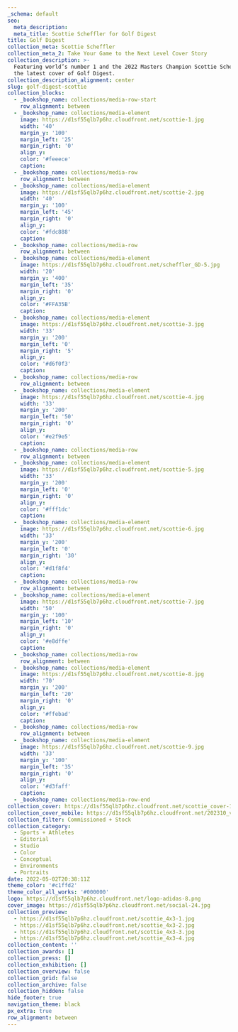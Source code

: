 ```yaml
---
_schema: default
seo:
  meta_description:
  meta_title: Scottie Scheffler for Golf Digest
title: Golf Digest
collection_meta: Scottie Scheffler
collection_meta_2: Take Your Game to the Next Level Cover Story
collection_description: >-
  Featuring world’s number 1 and the 2022 Masters Champion Scottie Scheffler for
  the latest cover of Golf Digest.
collection_description_alignment: center
slug: golf-digest-scottie
collection_blocks:
  - _bookshop_name: collections/media-row-start
    row_alignment: between
  - _bookshop_name: collections/media-element
    image: https://d1sf55qlb7p6hz.cloudfront.net/scottie-1.jpg
    width: '40'
    margin_y: '100'
    margin_left: '25'
    margin_right: '0'
    align_y:
    color: '#feeece'
    caption:
  - _bookshop_name: collections/media-row
    row_alignment: between
  - _bookshop_name: collections/media-element
    image: https://d1sf55qlb7p6hz.cloudfront.net/scottie-2.jpg
    width: '40'
    margin_y: '100'
    margin_left: '45'
    margin_right: '0'
    align_y:
    color: '#fdc888'
    caption:
  - _bookshop_name: collections/media-row
    row_alignment: between
  - _bookshop_name: collections/media-element
    image: https://d1sf55qlb7p6hz.cloudfront.net/scheffler_GD-5.jpg
    width: '20'
    margin_y: '400'
    margin_left: '35'
    margin_right: '0'
    align_y:
    color: '#FFA35B'
    caption:
  - _bookshop_name: collections/media-element
    image: https://d1sf55qlb7p6hz.cloudfront.net/scottie-3.jpg
    width: '33'
    margin_y: '200'
    margin_left: '0'
    margin_right: '5'
    align_y:
    color: '#d6f0f3'
    caption:
  - _bookshop_name: collections/media-row
    row_alignment: between
  - _bookshop_name: collections/media-element
    image: https://d1sf55qlb7p6hz.cloudfront.net/scottie-4.jpg
    width: '33'
    margin_y: '200'
    margin_left: '50'
    margin_right: '0'
    align_y:
    color: '#e2f9e5'
    caption:
  - _bookshop_name: collections/media-row
    row_alignment: between
  - _bookshop_name: collections/media-element
    image: https://d1sf55qlb7p6hz.cloudfront.net/scottie-5.jpg
    width: '33'
    margin_y: '200'
    margin_left: '0'
    margin_right: '0'
    align_y:
    color: '#fff1dc'
    caption:
  - _bookshop_name: collections/media-element
    image: https://d1sf55qlb7p6hz.cloudfront.net/scottie-6.jpg
    width: '33'
    margin_y: '200'
    margin_left: '0'
    margin_right: '30'
    align_y:
    color: '#d1f8f4'
    caption:
  - _bookshop_name: collections/media-row
    row_alignment: between
  - _bookshop_name: collections/media-element
    image: https://d1sf55qlb7p6hz.cloudfront.net/scottie-7.jpg
    width: '50'
    margin_y: '100'
    margin_left: '10'
    margin_right: '0'
    align_y:
    color: '#e8dffe'
    caption:
  - _bookshop_name: collections/media-row
    row_alignment: between
  - _bookshop_name: collections/media-element
    image: https://d1sf55qlb7p6hz.cloudfront.net/scottie-8.jpg
    width: '70'
    margin_y: '200'
    margin_left: '20'
    margin_right: '0'
    align_y:
    color: '#ffebad'
    caption:
  - _bookshop_name: collections/media-row
    row_alignment: between
  - _bookshop_name: collections/media-element
    image: https://d1sf55qlb7p6hz.cloudfront.net/scottie-9.jpg
    width: '33'
    margin_y: '100'
    margin_left: '35'
    margin_right: '0'
    align_y:
    color: '#d3faff'
    caption:
  - _bookshop_name: collections/media-row-end
collection_cover: https://d1sf55qlb7p6hz.cloudfront.net/scottie_cover-10.jpg
collection_cover_mobile: https://d1sf55qlb7p6hz.cloudfront.net/202310_vert-covers-9.jpg
collection_filter: Commissioned + Stock
collection_category:
  - Sports + Athletes
  - Editorial
  - Studio
  - Color
  - Conceptual
  - Environments
  - Portraits
date: 2022-05-02T20:38:11Z
theme_color: '#c1ffd2'
theme_color_all_works: '#000000'
logo: https://d1sf55qlb7p6hz.cloudfront.net/logo-adidas-8.png
cover_image: https://d1sf55qlb7p6hz.cloudfront.net/social-24.jpg
collection_preview:
  - https://d1sf55qlb7p6hz.cloudfront.net/scottie_4x3-1.jpg
  - https://d1sf55qlb7p6hz.cloudfront.net/scottie_4x3-2.jpg
  - https://d1sf55qlb7p6hz.cloudfront.net/scottie_4x3-3.jpg
  - https://d1sf55qlb7p6hz.cloudfront.net/scottie_4x3-4.jpg
collection_content: ''
collection_awards: []
collection_press: []
collection_exhibition: []
collection_overview: false
collection_grid: false
collection_archive: false
collection_hidden: false
hide_footer: true
navigation_theme: black
px_extra: true
row_alignment: between
---
```

